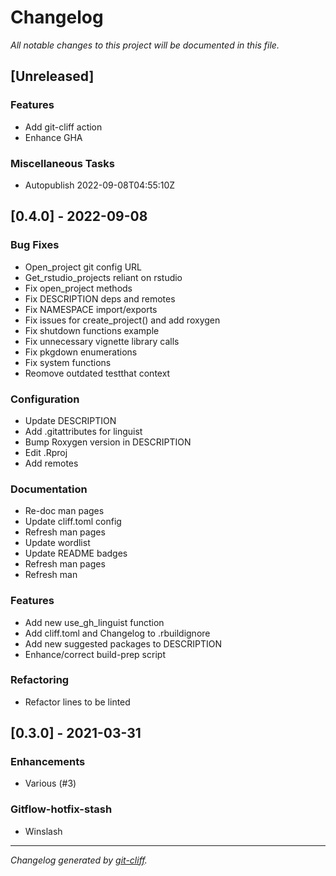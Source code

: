 # Changelog
*All notable changes to this project will be documented in this file.*

## [Unreleased]

### Features

- Add git-cliff action
- Enhance GHA

### Miscellaneous Tasks

- Autopublish 2022-09-08T04:55:10Z

## [0.4.0] - 2022-09-08

### Bug Fixes

- Open_project git config URL
- Get_rstudio_projects reliant on rstudio
- Fix open_project methods
- Fix DESCRIPTION deps and remotes
- Fix NAMESPACE import/exports
- Fix issues for create_project() and add roxygen
- Fix shutdown functions example
- Fix unnecessary vignette library calls
- Fix pkgdown enumerations
- Fix system functions
- Reomove outdated testthat context

### Configuration

- Update DESCRIPTION
- Add .gitattributes for linguist
- Bump Roxygen version in DESCRIPTION
- Edit .Rproj
- Add remotes

### Documentation

- Re-doc man pages
- Update cliff.toml config
- Refresh man pages
- Update wordlist
- Update README badges
- Refresh man pages
- Refresh man

### Features

- Add new use_gh_linguist function
- Add cliff.toml and Changelog to .rbuildignore
- Add new suggested packages to DESCRIPTION
- Enhance/correct build-prep script

### Refactoring

- Refactor lines to be linted

## [0.3.0] - 2021-03-31

### Enhancements

- Various (#3)

### Gitflow-hotfix-stash

- Winslash

***
*Changelog generated by [git-cliff](https://github.com/orhun/git-cliff).*
